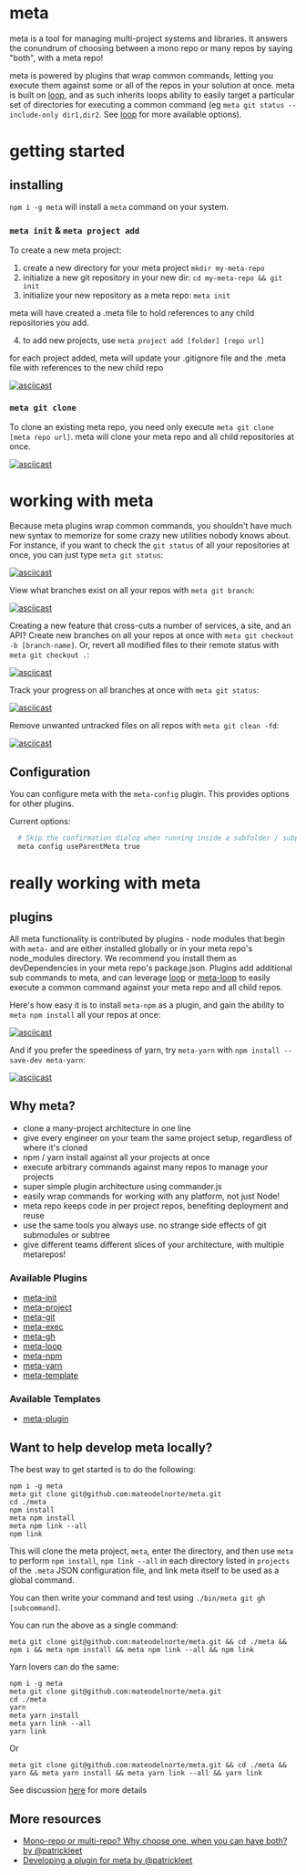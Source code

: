 # meta

meta is a tool for managing multi-project systems and libraries. It answers the conundrum of choosing between a mono repo or many repos by saying "both", with a meta repo!

meta is powered by plugins that wrap common commands, letting you execute them against some or all of the repos in your solution at once. meta is built on [loop](https://github.com/mateodelnorte/loop), and as such inherits loops ability to easily target a particular set of directories for executing a common command (eg `meta git status --include-only dir1,dir2`. See [loop](https://github.com/mateodelnorte/loop) for more available options). 

# getting started

## installing

`npm i -g meta` will install a `meta` command on your system.

### `meta init` & `meta project add`

To create a new meta project: 

 1. create a new directory for your meta project `mkdir my-meta-repo`
 2. initialize a new git repository in your new dir: `cd my-meta-repo && git init`
 3. initialize your new repository as a meta repo: `meta init`

meta will have created a .meta file to hold references to any child repositories you add. 

 4. to add new projects, use `meta project add [folder] [repo url]`

for each project added, meta will update your .gitignore file and the .meta file with references to the new child repo

 [![asciicast](https://asciinema.org/a/d3nnfgv3n0vj2omzsl33l8um6.png)](https://asciinema.org/a/d3nnfgv3n0vj2omzsl33l8um6)

### `meta git clone` 

To clone an existing meta repo, you need only execute `meta git clone [meta repo url]`. meta will clone your meta repo and all child repositories at once. 

 [![asciicast](https://asciinema.org/a/2rkev7pu41cv51a0bajwnxu7s.png)](https://asciinema.org/a/2rkev7pu41cv51a0bajwnxu7s)

# working with meta

Because meta plugins wrap common commands, you shouldn't have much new syntax to memorize for some crazy new utilities nobody knows about. For instance, if you want to check the `git status` of all your repositories at once, you can just type `meta git status`: 

 [![asciicast](https://asciinema.org/a/83lg1tvqz9gwynixq5nhwsm2k.png)](https://asciinema.org/a/83lg1tvqz9gwynixq5nhwsm2k)

View what branches exist on all your repos with `meta git branch`: 

 [![asciicast](https://asciinema.org/a/5nt6i1dwm73igxtjgzifyqi2y.png)](https://asciinema.org/a/5nt6i1dwm73igxtjgzifyqi2y)

Creating a new feature that cross-cuts a number of services, a site, and an API? Create new branches on all your repos at once with `meta git checkout -b [branch-name]`. Or, revert all modified files to their remote status with `meta git checkout .`: 

 [![asciicast](https://asciinema.org/a/amhfxkwax50ef4ic4g1vqyifp.png)](https://asciinema.org/a/amhfxkwax50ef4ic4g1vqyifp)

Track your progress on all branches at once with `meta git status`:

 [![asciicast](https://asciinema.org/a/83lg1tvqz9gwynixq5nhwsm2k.png)](https://asciinema.org/a/83lg1tvqz9gwynixq5nhwsm2k)

Remove unwanted untracked files on all repos with `meta git clean -fd`: 

 [![asciicast](https://asciinema.org/a/0s8f9wp49nfilzpub3tnf9shg.png)](https://asciinema.org/a/0s8f9wp49nfilzpub3tnf9shg)

## Configuration

You can configure meta with the `meta-config` plugin. This provides options
for other plugins.

Current options:

```bash
  # Skip the confirmation dialog when running inside a subfolder / subproject
  meta config useParentMeta true
```

# really working with meta

## plugins

All meta functionality is contributed by plugins - node modules that begin with `meta-` and are either installed globally or in your meta repo's node_modules directory. We recommend you install them as devDependencies in your meta repo's package.json. Plugins add additional sub commands to meta, and can leverage [loop](https://github.com/mateodelnorte/loop) or [meta-loop](https://github.com/mateodelnorte/meta-loop) to easily execute a common command against your meta repo and all child repos. 

Here's how easy it is to install `meta-npm` as a plugin, and gain the ability to `meta npm install` all your repos at once:

  [![asciicast](https://asciinema.org/a/8iqph5ju6j00drxpknbj6lnm6.png)](https://asciinema.org/a/8iqph5ju6j00drxpknbj6lnm6)

And if you prefer the speediness of yarn, try `meta-yarn` with `npm install --save-dev meta-yarn`:

 [![asciicast](https://asciinema.org/a/agd362q71smyvblztr1kw07fy.png)](https://asciinema.org/a/agd362q71smyvblztr1kw07fy)

## Why meta?

  - clone a many-project architecture in one line
  - give every engineer on your team the same project setup, regardless of where it's cloned
  - npm / yarn install against all your projects at once
  - execute arbitrary commands against many repos to manage your projects
  - super simple plugin architecture using commander.js
  - easily wrap commands for working with any platform, not just Node!
  - meta repo keeps code in per project repos, benefiting deployment and reuse
  - use the same tools you always use. no strange side effects of git submodules or subtree
  - give different teams different slices of your architecture, with multiple metarepos!

### Available Plugins

* [meta-init](https://github.com/mateodelnorte/meta-init)
* [meta-project](https://github.com/mateodelnorte/meta-project)
* [meta-git](https://github.com/mateodelnorte/meta-git)
* [meta-exec](https://github.com/mateodelnorte/meta-exec)
* [meta-gh](https://github.com/mateodelnorte/meta-gh)
* [meta-loop](https://github.com/mateodelnorte/meta-loop)
* [meta-npm](https://github.com/mateodelnorte/meta-npm)
* [meta-yarn](https://github.com/mateodelnorte/meta-yarn)
* [meta-template](https://github.com/patrickleet/meta-template)

### Available Templates

* [meta-plugin](https://github.com/patrickleet/meta-template-meta-plugin)

## Want to help develop meta locally?

The best way to get started is to do the following:

```
npm i -g meta
meta git clone git@github.com:mateodelnorte/meta.git
cd ./meta
npm install
meta npm install
meta npm link --all
npm link
```

This will clone the meta project, `meta`, enter the directory, and then use `meta` to perform `npm install`, `npm link --all` in each directory listed in `projects` of the `.meta` JSON configuration file, and link meta itself to be used as a global command.

You can then write your command and test using `./bin/meta git gh [subcommand]`. 

You can run the above as a single command:
```
meta git clone git@github.com:mateodelnorte/meta.git && cd ./meta && npm i && meta npm install && meta npm link --all && npm link
```
Yarn lovers can do the same: 
```
npm i -g meta
meta git clone git@github.com:mateodelnorte/meta.git
cd ./meta
yarn
meta yarn install
meta yarn link --all
yarn link
```
Or
```
meta git clone git@github.com:mateodelnorte/meta.git && cd ./meta && yarn && meta yarn install && meta yarn link --all && yarn link
```
See discussion [here](https://github.com/mateodelnorte/meta/issues/8) for more details

## More resources

* [Mono-repo or multi-repo? Why choose one, when you can have both? by @patrickleet](https://medium.com/@patrickleet/mono-repo-or-multi-repo-why-choose-one-when-you-can-have-both-e9c77bd0c668)
* [Developing a plugin for meta by @patrickleet](https://medium.com/@patrickleet/developing-a-plugin-for-meta-bd2e9c39882d)
